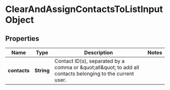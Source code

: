 
# ClearAndAssignContactsToListInputObject

## Properties
Name | Type | Description | Notes
------------ | ------------- | ------------- | -------------
**contacts** | **String** | Contact ID(s), separated by a comma or \&quot;all\&quot; to add all contacts belonging to the current user. | 



